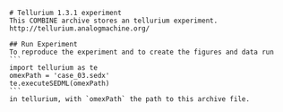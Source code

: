 
        # Tellurium 1.3.1 experiment
        This COMBINE archive stores an tellurium experiment.
        http://tellurium.analogmachine.org/

        ## Run Experiment
        To reproduce the experiment and to create the figures and data run
        ```
        import tellurium as te
        omexPath = 'case_03.sedx'
        te.executeSEDML(omexPath)
        ```
        in tellurium, with `omexPath` the path to this archive file.
        
